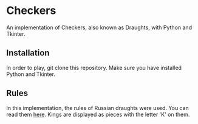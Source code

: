 # Checkers

An implementation of Checkers, also known as Draughts, with Python and Tkinter.

## Installation

In order to play, git clone this repository. Make sure you have installed Python and Tkinter.

## Rules

In this implementation, the rules of Russian draughts were used. You can read them [here](https://en.wikipedia.org/wiki/Russian_draughts#Rules). Kings are displayed as pieces with the letter 'K' on them.
